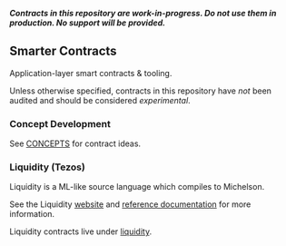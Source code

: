 ***Contracts in this repository are work-in-progress.  Do not use them in production.  No support will be provided.***

## Smarter Contracts

Application-layer smart contracts &amp; tooling.

Unless otherwise specified, contracts in this repository have *not* been audited and should be considered *experimental*.

### Concept Development

See [CONCEPTS](CONCEPTS.md) for contract ideas.

### Liquidity (Tezos)

Liquidity is a ML-like source language which compiles to Michelson.

See the Liquidity [website](http://www.liquidity-lang.org/) and [reference documentation](http://www.liquidity-lang.org/doc/) for more information.

Liquidity contracts live under [liquidity](liquidity).
